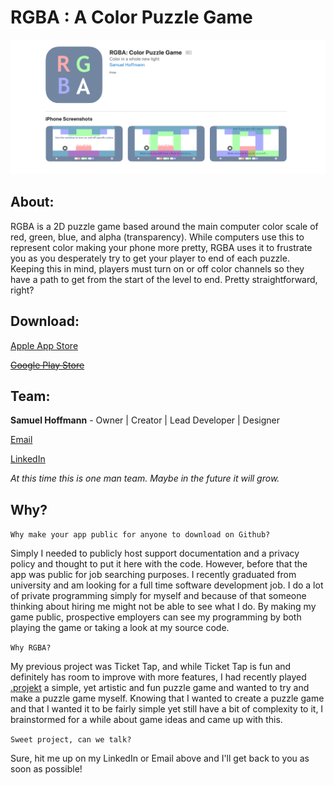 # RGBA : A Color Puzzle Game
![img](https://github.com/SamuelHHoffmann/RGBPuzzelGame/blob/master/MetaData/Screen%20Shot%202020-05-26%20at%204.30.11%20PM.png)

## About: 

RGBA is a 2D puzzle game based around the main computer color scale of red, green, blue, and alpha (transparency). While computers use this to represent color making your phone more pretty, RGBA uses it to frustrate you as you desperately try to get your player to end of each puzzle. Keeping this in mind, players must turn on or off color channels so they have a path to get from the start of the level to end. Pretty straightforward, right?

## Download:
[Apple App Store](https://apps.apple.com/app/rgba-color-puzzle-game/id1406870365?l=en)

[~~Google Play Store~~]()

## Team: 

**Samuel Hoffmann** - Owner | Creator | Lead Developer | Designer

[Email](mailto:samuelhoffmann.development@gmail.com)

[LinkedIn](https://www.linkedin.com/in/samuel-hoffmann-991131134/)

*At this time this is one man team. Maybe in the future it will grow.*

## Why?

`Why make your app public for anyone to download on Github? `

Simply I needed to publicly host support documentation and a privacy policy and thought to put it here with the code. However, before that the app was public for job searching purposes. I recently graduated from university and am looking for a full time software development job. I do a lot of private programming simply for myself and because of that someone thinking about hiring me might not be able to see what I do. By making my game public, prospective employers can see my programming by both playing the game or taking a look at my source code.

`Why RGBA?`

My previous project was Ticket Tap, and while Ticket Tap is fun and definitely has room to improve with more features, I had recently played  [.projekt](https://apps.apple.com/us/app/projekt/id1244456273) a simple, yet artistic and fun puzzle game and wanted to try and make a puzzle game myself. Knowing that I wanted to create a puzzle game and that I wanted it to be fairly simple yet still have a bit of complexity to it, I brainstormed for a while about game ideas and came up with this.

`Sweet project, can we talk?`

Sure, hit me up on my LinkedIn or Email above and I'll get back to you as soon as possible!
